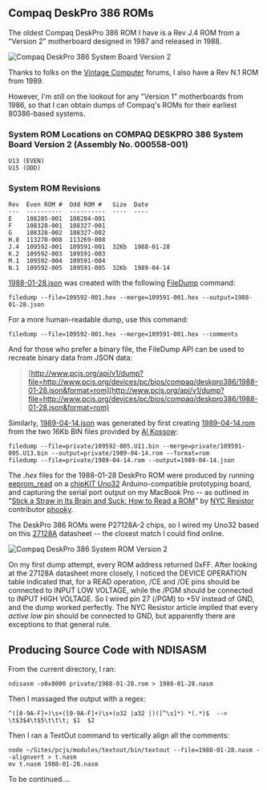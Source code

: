 Compaq DeskPro 386 ROMs
---
The oldest Compaq DeskPro 386 ROM I have is a Rev J.4 ROM from a "Version 2" motherboard designed
in 1987 and released in 1988.

![Compaq DeskPro 386 System Board Version 2](/pubs/pc/reference/compaq/static/images/Compaq_DeskPro_386-16_System_Board_V2-640.jpg "link:/pubs/pc/reference/compaq/static/images/Compaq_DeskPro_386-16_System_Board_V2.jpg")

Thanks to folks on the [Vintage Computer](http://www.vintage-computer.com/) forums, I also have a Rev N.1 ROM from 1989.

However, I'm still on the lookout for any "Version 1" motherboards from 1986, so that I can obtain dumps of Compaq's
ROMs for their earliest 80386-based systems.

### System ROM Locations on COMPAQ DESKPRO 386 System Board Version 2 (Assembly No. 000558-001)

	U13 (EVEN)
	U15 (ODD)

### System ROM Revisions

	Rev  Even ROM #  Odd ROM #   Size  Date
	---  ----------  ----------  ----  ----
	E    108285-001  108284-001
	F    108328-001  108327-001
	G    108328-002  108327-002
	H.8  113270-008  113269-008
	J.4  109592-001  109591-001  32Kb  1988-01-28
	K.2  109592-003  109591-003
	M.1  109592-004  109591-004
	N.1  109592-005  109591-005  32Kb  1989-04-14	

[1988-01-28.json]() was created with the following [FileDump](/modules/filedump/) command:

	filedump --file=109592-001.hex --merge=109591-001.hex --output=1988-01-28.json

For a more human-readable dump, use this command:

	filedump --file=109592-001.hex --merge=109591-001.hex --comments

And for those who prefer a binary file, the FileDump API can be used to recreate binary data from JSON data:

> [http://www.pcjs.org/api/v1/dump?file=http://www.pcjs.org/devices/pc/bios/compaq/deskpro386/1988-01-28.json&format=rom](http://www.pcjs.org/api/v1/dump?file=http://www.pcjs.org/devices/pc/bios/compaq/deskpro386/1988-01-28.json&format=rom)

Similarly, [1989-04-14.json]() was generated by first creating [1989-04-14.rom](http://www.pcjs.org/api/v1/dump?file=http://www.pcjs.org/devices/pc/bios/compaq/deskpro386/1989-04-14.json&format=rom)
from the two 16Kb BIN files provided by [Al Kossow](http://www.vintage-computer.com/vcforum/member.php?2256-Al-Kossow):

	filedump --file=private/109592-005.U11.bin --merge=private/109591-005.U13.bin --output=private/1989-04-14.rom --format=rom
	filedump --file=private/1989-04-14.rom --output=1989-04-14.json

The *.hex* files for the 1988-01-28 DeskPro ROM were produced by running [eeprom_read](http://github.com/phooky/PROM/blob/master/tools/eeprom_read/eeprom_read.pde)
on a [chipKIT Uno32](http://www.digilentinc.com/Products/Detail.cfm?NavPath=2,892,893&Prod=CHIPKIT-UNO32) Arduino-compatible
prototyping board, and capturing the serial port output on my MacBook Pro -- as outlined in
"[Stick a Straw in Its Brain and Suck: How to Read a ROM](http://www.nycresistor.com/2012/07/07/stick-a-straw-in-its-brain-and-suck-how-to-read-a-rom/)"
by [NYC Resistor](http://www.nycresistor.com/) contributor [phooky](http://www.nycresistor.com/author/phooky/).

The DeskPro 386 ROMs were P27128A-2 chips, so I wired my Uno32 based on this [27128A](/pubs/pc/datasheets/static/27128A.pdf)
datasheet -- the closest match I could find online.

![Compaq DeskPro 386 System ROM Version 2](/pubs/pc/reference/compaq/static/images/Compaq_DeskPro_386-16_System_ROM_V2_Breadboard-640.jpg "link:/pubs/pc/reference/compaq/static/images/Compaq_DeskPro_386-16_System_ROM_V2_Breadboard.jpg")

On my first dump attempt, every ROM address returned 0xFF.  After looking at the 27128A datasheet more closely, I noticed
the DEVICE OPERATION table indicated that, for a READ operation, /CE and /OE pins should be connected to INPUT LOW VOLTAGE,
while the /PGM should be connected to INPUT HIGH VOLTAGE.  So I wired pin 27 (/PGM) to +5V instead of GND, and the dump
worked perfectly.  The NYC Resistor article implied that every *active low* pin should be connected to GND, but apparently
there are exceptions to that general rule.

Producing Source Code with NDISASM
---
From the current directory, I ran:

	ndisasm -o0x8000 private/1988-01-28.rom > 1988-01-28.nasm

Then I massaged the output with a regex:

	^([0-9A-F]+)\s+([0-9A-F]+)\s+(o32 |a32 |)([^\s]*) *(.*)$  -->  \t$3$4\t$5\t\t\t; $1  $2

Then I ran a TextOut command to vertically align all the comments:

	node ~/Sites/pcjs/modules/textout/bin/textout --file=1988-01-28.nasm --alignvert > t.nasm
	mv t.nasm 1988-01-28.nasm

To be continued....
